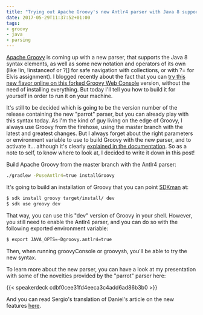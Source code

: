 ```yaml
---
title: "Trying out Apache Groovy's new Antlr4 parser with Java 8 support"
date: 2017-05-29T11:37:52+01:00
tags:
- groovy
- java
- parsing
---
```


[Apache Groovy](http://www.groovy-lang.org/) is coming up with a new parser, that supports the Java 8 syntax elements, as well as some new notation and operators of its own (like !in, !instanceof or ?[] for safe navigation with collections, or with ?= for Elvis assignment). I blogged recently about the fact that you can [try this new flavor online on this forked Groovy Web Console](http://glaforge.appspot.com/article/testing-java-8-snippets-on-the-new-app-engine-java-8-runtime) version, without the need of installing everything. But today I'll tell you how to build it for yourself in order to run it on your machine.

It's still to be decided which is going to be the version number of the release containing the new "parrot" parser, but you can already play with this syntax today. As I'm the kind of guy living on the edge of Groovy, I always use Groovy from the firehose, using the master branch with the latest and greatest changes. But I always forget about the right parameters or environment variable to use to build Groovy with the new parser, and to activate it... although it's clearly [explained in the documentation](https://github.com/apache/groovy/tree/master/subprojects/parser-antlr4#how-to-enable-the-new-parser). So as a note to self, to know where to look at, I decided to write it down in this post!

Build Apache Groovy from the master branch with the Antlr4 parser:

```bash
./gradlew -PuseAntlr4=true installGroovy
```

It's going to build an installation of Groovy that you can point [SDKman](http://sdkman.io/) at:

```bash
$ sdk install groovy target/install/ dev
$ sdk use groovy dev
```

That way, you can use this "dev" version of Groovy in your shell. However, you still need to enable the Antlr4 parser, and you can do so with the following exported environment variable:

```bash
$ export JAVA_OPTS=-Dgroovy.antlr4=true
```

Then, when running groovyConsole or groovysh, you'll be able to try the new syntax.

To learn more about the new parser, you can have a look at my presentation with some of the novelties provided by the "parrot" parser here:

{{< speakerdeck cdbf0cee31fd4eeca3c4add6ad86b3b0 >}}

And you can read Sergio's translation of Daniel's article on the new features [here](http://sergiodelamo.es/preview-of-groovy-3/).